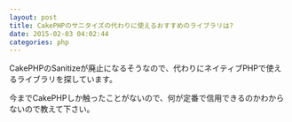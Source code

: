 ```yaml
---
layout: post
title: CakePHPのサニタイズの代わりに使えるおすすめのライブラリは?
date: 2015-02-03 04:02:44
categories: php
---
```

<!-- {% raw %} -->
<p>CakePHPのSanitizeが廃止になるそうなので、代わりにネイティブPHPで使えるライブラリを探しています。</p>

<p>今までCakePHPしか触ったことがないので、何が定番で信用できるのかわからないので教えて下さい。</p>
<!-- {% endraw %} -->
